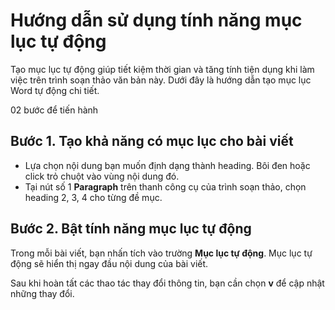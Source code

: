 
# Hướng dẫn sử dụng tính năng mục lục tự động

Tạo mục lục tự động giúp tiết kiệm thời gian và tăng tính tiện dụng khi làm việc trên trình soạn thảo văn bản này. Dưới đây là hướng dẫn tạo mục lục Word tự động chi tiết.

02 bước để tiến hành 

## Bước 1. Tạo khả năng có mục lục cho bài viết

- Lựa chọn nội dung bạn muốn định dạng thành heading. Bôi đen hoặc click trỏ chuột vào vùng nội dung đó.
- Tại nút số 1 **Paragraph** trên thanh công cụ của trình soạn thảo, chọn heading 2, 3, 4 cho từng đề mục.

## Bước 2. Bật tính năng mục lục tự động

Trong mỗi bài viết, bạn nhấn tích vào trường **Mục lục tự động**. Mục lục tự động sẽ hiển thị ngay đầu nội dung của bài viết.

Sau khi hoàn tất các thao tác thay đổi thông tin, bạn cần chọn **v** để cập nhật những thay đổi.
